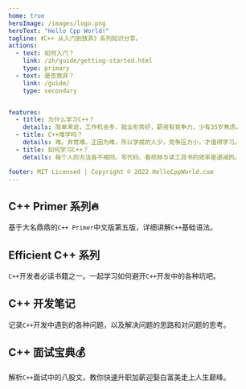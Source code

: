 ```yaml
---
home: true
heroImage: /images/logo.png
heroText: "Hello Cpp World!"
tagline: 《C++ 从入门到放弃》系列知识分享。
actions:
  - text: 如何入门？
    link: /zh/guide/getting-started.html
    type: primary
  - text: 是否放弃？
    link: /guide/
    type: secondary


features:
  - title: 为什么学习C++？
    details: 简单来说，工作机会多，就业形势好，薪资有竞争力，少有35岁焦虑。
  - title: C++难学吗？
    details: 难。非常难。正因为难，所以学成的人少，竞争压力小，才值得学习。
  - title: 如何学习C++？
    details: 每个人的方法各不相同。写代码、看视频与读工具书的效率是递减的。

footer: MIT Licensed | Copyright © 2022 HelloCppWorld.com
---
```


## C++ Primer 系列:fire:
基于大名鼎鼎的`C++ Primer`中文版第五版，详细讲解`C++`基础语法。

## Efficient C++ 系列
`C++`开发者必读书籍之一。一起学习如何避开`C++`开发中的各种坑吧。

## C++ 开发笔记
记录`C++`开发中遇到的各种问题，以及解决问题的思路和对问题的思考。

## C++ 面试宝典:moneybag:
解析`C++`面试中的八股文，教你快速升职加薪迎娶白富美走上人生巅峰。